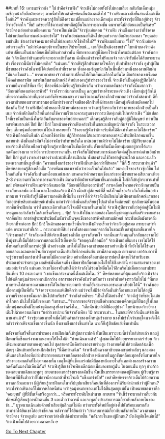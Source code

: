 ##บทที่ 16: เอาชนะจ้าวกัง
“ ใช่ ข้าคือจ้าวเฟิง”
จ้าวเฟิงไม่ถอยทั้งยังไม่หลบเลี่ยง กลับกันเด็กหนุ่มเผชิญหน้ากับอีกฝ่ายตรงๆ ภาพนี้ทำให้เหล่าศิษย์คนอื่นต้องตะลึงไป
“จ้าวเฟิงทะลวงถึงขั้นสามตั้งแต่เมื่อใดกัน?” จ้าวคังและพรรคพวกรู้สึกได้ถึงความเปลี่ยนแปลงของเด็กหนุ่ม กระทั่งจ้าวซุ่ยที่ยืนอยู่ข้างๆ จ้าวยี่จางยังตกใจ
“ฮึ่ม! แค่ขยะที่ใช้ความช่วยเหลือผู้อื่นในการทะลวงขั้น คนพวกนี้มักอ่อนแอเป็นพิเศษ” จ้าวยี่จางเอ่ยอย่างเหยียดหยาม
“อาจเป็นเช่นนั้น”จ้าวซุ่ยเอ่ยตอบ
“จ้าวเฟิง เจ้าแข็งแกร่งกว่าที่ข้าคาด ไม่น่าแปลกที่เอาชนะน้องชายข้าได้” จ้าวกังเอ่ยชมขณะที่เดินไปหยุดห่างจากอีกฝ่ายสองหลา
“หยุดเอ่ยชมข้าเสีย ข้าเดาว่าเจ้าคงมาเอาคืนให้น้องชายเจ้าใช่หรือไม่?” จ้าวเฟิงเผยยิ้มบาง
“ใช่!” จ้าวกังเอ่ยต่ออย่างรวดเร็ว
“แม้ว่าน้องชายข้าจะเป็นขยะไร้ประโยชน์... เขาก็ยังเป็นน้องชายข้า” ใบหน้าของจ้าวคังแปรเปลี่ยนเป็นน่าเกลียดเมื่อได้ยินคำกล่าวนั้น พี่ชายของเขาผู้นี้มิเคยไว้หน้าใครแม้แต่น้อย
จ้าวกังเอ่ยต่อ
“เจ้าเด็กกว่าข้าและเพิ่งจะทะลวงเข้าขั้นสาม ดังนั้นแล้วข้าจะไม่รังแกเจ้า หากเจ้ารับมือได้สิบกระบวนท่า เรื่องราวนี้นับว่าไม่เคยเกิด”
“แน่นอน” จ้าวเฟิงรู้สึกประหลาดใจเล็กๆ กับท่าทีของจ้าวกัง ดูท่าผู้เป็นพี่ชายของจ้าวคังนั้นจะมิได้เย่อหยิ่งเท่าที่เขาคาด
ทั้งสองเผชิญหน้ากันในพื้นที่ส่วนหนึ่งของลานฝึกฝน
“มันจะเริ่มแล้ว...”
บรรยากาศของจ้าวกังแปรเปลี่ยนไปเป็นเย็นยะเยือกในทันใด มือเท้าของเขาเริ่มคดโค้งคล้ายอสรพิษ
อสรพิษสิบสามลักษณ์!
ศิษย์บางคนรู้ท่าร่างของวิชานี้ จ้าวเฟิงที่เป็นคู่ต่อสู่รู้สึกได้ถึงความเย็นวาบไร้ที่มา ทั้งๆ ที่สองพี่น้องนี้เรียนรู้วิชาเดียวกัน ทว่าความกดดันของจ้าวกังนั้นมากกว่า
“ลักษณ์ที่สองแห่งอสรพิษ!”
จ้าวกังราวกับกลายเป็นงู ฉกวูบเข้าหาศีรษะของจ้าวเฟิง
เด็กหนุ่มรู้สึกได้เพียงความเย็นวาบที่มุ่งตรงมายังศีรษะของเขา ความเร็วและพลังของอีกฝ่ายมากกว่าจ้าวคังสองเท่า ดีที่ดวงตาซ้ายของเขาสามารถมองเห็นท่าร่างการโจมตีของอีกฝ่ายได้ง่ายดาย เด็กหนุ่มจึงส่งหมัดออกไปป้องกัน
ปั่ก!
จ้าวเฟิงปัดอีกฝ่ายออกไปด้วยหมัดของเขา ทว่าเขารู้สึกราวกับว่าร่างกายของอีกฝ่ายเป็นดั่งเนย จ้าวกังหักบิดตัวเรี่ยพื้นก่อนใช้ความเร็วและความรุนแรงราวระเบิดพุ่งกลับไปหาจ้าวเฟิง
“ไม่แปลกใจที่เขานับเป็นหนึ่งในห้าอันดับแรกของศิษย์สายนอก!” เด็กหนุ่มรู้สึกราวกับคู่ต่อสู้มิใช่มนุษย์ ทว่าเป็นอสรพิษมากเล่ห์
ปั่ก! ปั่ก! ปั่ก!
ใบหน้าของจ้าวเฟิงเคร่งขรึมในขณะเผชิญหน้ากับจ้าวกัง ในระยะเวลาสั้นๆ เด็กหนุ่มเกือบพ่ายแพ้ไปแล้วหลายครั้ง
“ข้าอยากรู้นักว่าข้าจะรับมือได้อีกเท่าใดหากไม่ใช้ตาซ้าย” จ้าวเฟิงเยือกเย็นยิ่งนัก เมื่อเขาใช้ตาซ้าย ปฏิกิริยาตอบโต้และสายตาของเขาจะมีประสิทธิภาพมากขึ้นหลายเท่า ดังนั้นแล้วมันจึงไม่อาจนับว่าท้าทายอันใด
แน่นอนว่าแม้ว่าจะไม่ใช่ตาซ้าย ปฏิกิริยาตอบโต้ของจ้าวเฟิงก็ยังเหนือกว่าผู้เรียนรู้การฝึกตนในขั้นเดียวกัน
ตั้งแต่เริ่มนั้นเด็กหนุ่มตกอยู่ภายใต้แรงกดดันอย่างมาก ทว่ายิ่งการปะทะยาวนานขึ้น เขาจึงเริ่มใช้ประสบการณ์และจิตต่อสู้ในการต่อต้านอีกฝ่าย
ปั่ก! ปั่ก! ตูม!
เงาของร่างสองร่างปะทะกันที่ลานฝึกฝน ทั้งสองล้วนใช้วิชาต่อสู้ระยะใกล้ และความเร็วของพวกเขานั้นสูงยิ่งนัก
“ความแข็งแกร่งของจ้าวเฟิงนั้นเหนือกว่าที่ข้าคาด”
“นี่ก็ 5 กระบวนท่าแล้ว” ศิษย์หลายคนรู้สึกเหลือเชื่อ
“การพัฒนาของเขานับว่ารวดเร็วเกินไปแล้ว”
ลมหายใจของจ้าวซุ่ยถี่ขึ้น
ไม่ไกลกันนั้น จ้าวคังเริ่มปาดเหงื่อบนหน้าผาก เขาคาดว่าด้วยความแข็งแกร่งของพี่ชายเขาคงเสียเวลาเพียง 2-3 กระบวนท่าในการเอาชนะจ้าวเฟิง มิคาดว่าอีกฝ่ายจะพัฒนาขึ้นมากเช่นนี้
ไม่ช้าก็เข้าสู่กระบวนท่าที่หก!
เพียงแค่จ้าวเฟิงและจ้าวกังเสมอกัน
“ลักษณ์ที่สี่แห่งอสรพิษ!”
การเคลื่อนไหวของจ้าวกังกลายเป็นราวกับทะเลพัด ถาโถม และโอบล้อมจ้าวเฟิงไว้ เมื่อเข้าสู่ลักษณ์ที่สี่ พลังโจมตีของจ้าวกังก็เพิ่มขึ้นอย่างมากมาย
จ้าวเฟิงรับรู้ได้ถึงความกดดันที่เพิ่มขึ้น เขาจำได้ว่าจ้าวคังนั้นฝึกฝนได้เพียงสามลักษณ์แรกของวิชาอสรพิษสิบสามลักษณ์เท่านั้น
แต่ทว่าจ้าวกังนั้นกลับเรียนรู้ไปแล้วถึงเจ็ดลักษณ์! ทุกลักษณ์นั้นย่อมยากขึ้นที่จะฝึกฝน ทว่าในขณะเดียวกันพลังโจมตีก็จะมากขึ้นตามไป จ้าวเฟิงรู้สึกราวกับว่าคู่ต่อสู้นั้นไม่มีกระดูกและกำลังเข้าใกล้เขาขึ้นเรื่อยๆ...
ฟุ่บ!
จ้าวเฟิงใช้นภาลอยล่องโดยสัญชาตญาณเพื่อสร้างระยะห่างจากอีกฝ่าย การต่อสู้ระยะประชิดนั้นนับว่าเป็นจุดแข็งของอสรพิษสิบสามลักษณ์ กระทั่งหมัดมังกรคลั่งยังยากที่จะต่อกร
ปึก! ปึก!
ในด้านของความเร็วนั้นจ้าวเฟิงมักจะเร็วกว่าจ้าวกังอยู่เสมอ
กระบวนท่าที่แปด กระบวนท่าที่เก้า... กระบวนท่าที่สิบ!
เงาทั้งสองแยกออกจากกันในขณะที่เหล่าผู้ชมกลั้นหายใจ
“เจ้าชนะแล้ว” จ้าวกังมองไปยังจ้าวเฟิงอย่างล้ำลึก ดูราวกับจนใจ จากนั้นเขาจึงหมุนตัวกลับและจากไป ทิ้งฝูงชนที่เต็มไปด้วยความตกตะลึงไว้เบื้องหลัง
“ขอบคุณที่ออมมือ” จ้าวเฟิงแย้มยิ้มบาง เขาไม่ได้ใช้ทั้งหมดที่เขามีในการต่อสู้นี้ ตัวอย่างเช่น เขาไม่ได้ใช้ดวงตาซ้ายของเขาอย่างเต็มที่ ทั้งยังไม่ได้ใช้นภาลอยล่องและลมหายใจผลักวายุอย่างเต็มประสิทธิภาพเช่นกัน
เขามีสองเหตุผล
อย่างแรก เขาต้องการที่จะรู้ว่าเขาแข็งแกร่งเท่าใดหากไม่มีดวงตาซ้าย
อย่างที่สองคือเขาต้องการซ่อนไพ่ตายไว้สำหรับงานประลองประจำตระกูล
ผลลัพธ์นั้นชัดเจนยิ่ง เมื่อเขาปิดกั้นตนเองไม่ให้ใช้สิ่งเหล่านี้ ความสามารถของเขาเสมอกับจ้าวกัง แน่นอนว่าเขาไม่อาจยืนยันได้ว่าจ้าวกังได้ซ่อนไพ่อื่นใดไว้อีกหรือไม่เมื่อพวกเขาปะทะกันเพียง 10 กระบวนท่า
“เขาแข็งแกร่งขนาดนี้ตั้งแต่เมื่อใด...?” ศิษย์หลายคนที่คุ้นเคยกับจ้าวเฟิงจ้องไปยังเด็กหนุ่มด้วยดวงตาเบิกกว้าง อาการของจ้าวคังนับว่าหนักกว่า เขาอ้าปากค้างราวกับไก่ไม้
“พี่ชาย หากท่านไม่สามารถเอาชนะเขาได้ในสิบกระบวนท่า ท่านก็ยังสามารถเอาชนะเขาเพื่อข้าได้นี่” จ้าวคังเอ่ยเมื่อตามผู้เป็นพี่ทัน
“เจ้าควรจะยอมแพ้เสียดีกว่า แม้ว่าจะไม่มีข้อจำกัดนั่นข้าก็เอาชนะเขาไม่ได้อยู่ดี ความเร็วของเขานั้นมากเกินไปสำหรับข้า” จ้าวกังส่ายศีรษะ
“เป็นไปได้อย่างไร!” จ้าวคังรู้ว่าพี่ชายไม่เอ่ยคำโกหก มันไม่ใช่นิสัยของเขา
“เขาชนะ...”ร่างกายของจ้าวซุ่ยแข็งค้างขณะมองเด็กหนุ่มที่ยืนอยู่ไม่ไกล เด็กหนุ่มคนนั้นมีใบหน้าดูดีและสูงยิ่งกว่าครั้งใด...
“เด็กนั่นนับว่ามีฝีมืออยู่บ้าง” ใบหน้าของจ้าวยี่จางเต็มไปด้วยความเย็นชา
“แต่ว่าเขาปะทะกับจ้าวกังเพียง 10 กระบวนท่า... ในขณะที่จ้าวกังนั้นแพ้ข้าเมื่อนานมาแล้ว!” จ้าวซุ่ยถอนหายใจเมื่อได้ยินคำกล่าวของเด็กหนุ่มข้างกาย
นางไม่เข้าใจว่าเหตุใดนางจึงได้กลัวว่าจ้าวเฟิงจะแข็งแกร่งขึ้นนัก ยิ่งเขาแข็งแกร่งขึ้นเท่าใด นางก็ยิ่งรู้สึกขัดแย้งขึ้นเท่านั้น

หลังจากที่เสร็จสิ้นการประลอง ลานฝึกฝนก็เข้าสู่สภาวะปกติ นั่นเป็นเพราะยามนี้เข้าใกล้บ่ายแล้ว และผู้ฝึกตนที่แข็งแกร่งจะมาแนะทางให้ในไม่ช้า
“ท่านเฉินมาแล้ว!”
ฝูงชนเต็มไปด้วยบรรยากาศเร่าร้อน
จ้าวเฟิงมองตามสายตาของทุกคนไป สุดสายตานั้นคือร่างของชายร่างสูง ร่างกายเต็มไปด้วยมัดกล้ามเนื้อ ค่อยๆ เดินเข้ามายังลานฝึกฝนช้าๆ
“นี่คือท่านเฉิน” จ้าวเฟิงเปิดดวงตาซ้ายของเขาอย่างลับๆ และมองเห็นแสงสีเหลืองที่เปล่งประกายออกมาจากเลือดของอีกฝ่าย
พลังภายในถูกขับเคลื่อนทุกครั้งที่เขาหายใจ สร้างความกดดันที่ไม่อาจมองเห็น
เหตุใดผู้ที่แข็งแกร่งมักมีสีของพลังภายในที่แตกต่างและสร้างความกดดันอันมองไม่เห็นนี่กัน? จ้าวเฟิงรู้สึกเข้าใจเพียงเล็กน้อยเมื่อมองชายผู้นั้น
ในตอนนั้น ทุกๆ ย่างก้าวของชายนามเฉินและทุกๆ สายตาของเขาสร้างแรงกดดันขึ้น นั่นเป็นบรรยากาศของผู้ฝึกตน ผู้เรียนรู้การฝึกตนที่มีขั้นต่ำกว่าสี่ไม่อาจมีความกล้าที่จะโจมตี
“แข็งแกร่งนัก!” เหล่าศิษย์พรรคจ้าวเต็มไปด้วยความหวาดกลัวและผวา มีผู้เรียนรู้การฝึกตนในทวีปบุปผาเขียวกี่คนกันที่ต้องการได้รับคำนำหน้าว่าผู้ฝึกตน? กระทั่งจ้าวเฟิงเองก็ไม่อาจหลีกหนีพ้น
ทว่าจุดมุ่งหมายของเขาไม่ได้สิ้นสุดอยู่แค่นั้น เป้าหมายของเขาคือ ‘จอมยุทธ์’ ผู้ที่มีขั้นเจ็ดหรือสูงกว่า... หรือกระทั่งระดับในตำนาน กายเทพ
“วันนี้ข้าจะมากล่าวเกี่ยวกับทักษะที่ผู้เรียนรู้การฝึกตนขั้น 3 และต่ำกว่าควรมี และจะพูดถึงประสบการณ์เกี่ยวกับพลังภายในของข้า...” บุรุษนามเฉินเอ่ยด้วยน้ำเสียงทุ้มลึกแต่ไม่ดัง ทว่ากระทั่งศิษย์ที่อยู่ห่างไปนับร้อยเมตรกลับสามารถได้ยินเขาได้อย่างชัดเจน
หลังจากที่ได้ยินคำว่า ‘ประสบการณ์เกี่ยวกับพลังภายใน’ ดวงตาของจ้าวยี่จาง จ้าวหยูเฟ่ย และจ้าวเยว่ต่างก็เปล่งประกายขึ้น
“พลังภายในของผู้ฝึกตน? บังเอิญอันใดเช่นนี้!” จ้าวเฟิงเต็มไปด้วยความคาดหวัง
e


[Go To Next Chapter]( ./17.md)